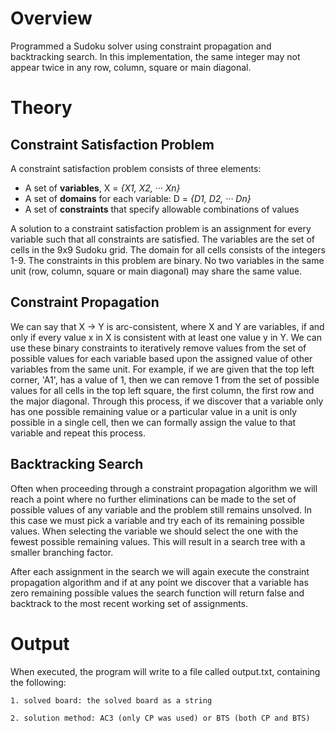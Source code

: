 # Overview #
Programmed a Sudoku solver using constraint propagation and backtracking search. In this implementation, the same integer may not appear twice in any row, column, square or main diagonal. 

# Theory #
## Constraint Satisfaction Problem ##
A constraint satisfaction problem consists of three elements:
- A set of **variables**, X = _{X1, X2, ··· Xn}_
- A set of **domains** for each variable: D = _{D1, D2, ··· Dn}_
- A set of **constraints** that specify allowable combinations of values

A solution to a constraint satisfaction problem is an assignment for every variable such that all constraints are satisfied. The variables are the set of cells in the 9x9 Sudoku grid. The domain for all cells consists of the integers 1-9. The constraints in this problem are binary. No two variables in the same unit (row, column, square or main diagonal) may share the same value.  

## Constraint Propagation ##
We can say that X → Y is arc-consistent, where X and Y are variables, if and only if every value x in X is consistent with at least one value y in Y. We can use these binary constraints to iteratively remove values from the set of possible values for each variable based upon the assigned value of other variables from the same unit. For example, if we are given that the top left corner, 'A1', has a value of 1, then we can remove 1 from the set of possible values for all cells in the top left square, the first column, the first row and the major diagonal. Through this process, if we discover that a variable only has one possible remaining value or a particular value in a unit is only possible in a single cell, then we can formally assign the value to that variable and repeat this process.

## Backtracking Search ##
Often when proceeding through a constraint propagation algorithm we will reach a point where no further eliminations can be made to the set of possible values of any variable and the problem still remains unsolved. In this case we must pick a variable and try each of its remaining possible values. When selecting the variable we should select the one with the fewest possible remaining values. This will result in a search tree with a smaller branching factor. 

After each assignment in the search we will again execute the constraint propagation algorithm and if at any point we discover that a variable has zero remaining possible values the search function will return false and backtrack to the most recent working set of assignments. 

# Output #
When executed, the program will write to a file called output.txt, containing the following:

	1. solved board: the solved board as a string
	
	2. solution method: AC3 (only CP was used) or BTS (both CP and BTS)
	
